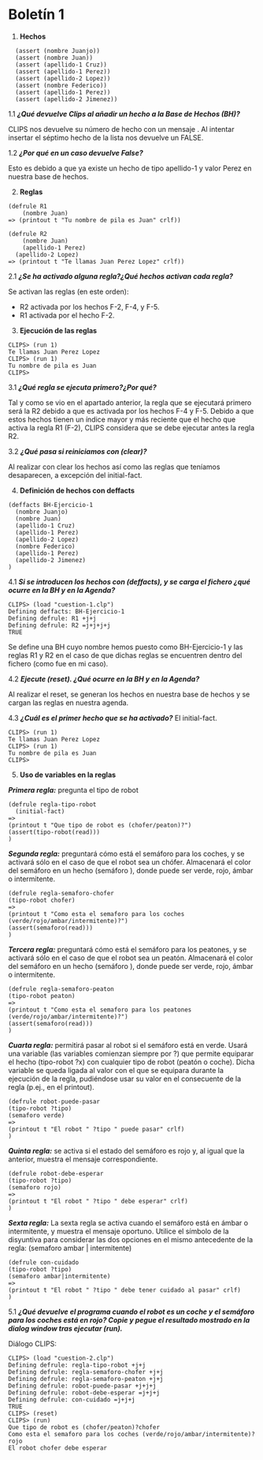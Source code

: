 # Boletín 1

1. __Hechos__
```
  (assert (nombre Juanjo))
  (assert (nombre Juan))
  (assert (apellido-1 Cruz))
  (assert (apellido-1 Perez))
  (assert (apellido-2 Lopez))
  (assert (nombre Federico))
  (assert (apellido-1 Perez))
  (assert (apellido-2 Jimenez))
```
 1.1 ___¿Qué devuelve Clips al añadir un hecho a la Base de Hechos (BH)?___

 CLIPS nos devuelve su número de hecho con un mensaje <Fact-N>. Al intentar insertar el séptimo hecho de la lista nos devuelve un FALSE.

 1.2 ___¿Por qué en un caso devuelve False?___

 Esto es debido a que ya existe un hecho de tipo apellido-1 y valor Perez en nuestra base de hechos.

2. __Reglas__

```
(defrule R1
	(nombre Juan)
=> (printout t "Tu nombre de pila es Juan" crlf))

(defrule R2
	(nombre Juan)
	(apellido-1 Perez)
  (apellido-2 Lopez)
=> (printout t "Te llamas Juan Perez Lopez" crlf))
```
 2.1 ___¿Se ha activado alguna regla?¿Qué hechos activan cada regla?___

 Se activan las reglas (en este orden):
 - R2 activada por los hechos F-2, F-4, y F-5.
 - R1 activada por el hecho F-2.

3. __Ejecución de las reglas__

```
CLIPS> (run 1)
Te llamas Juan Perez Lopez
CLIPS> (run 1)
Tu nombre de pila es Juan
CLIPS>
```
 3.1 ___¿Qué regla se ejecuta primero?¿Por qué?___

 Tal y como se vio en el apartado anterior, la regla que se ejecutará primero será la R2 debido a que es activada por los hechos F-4 y F-5. Debido a que estos hechos tienen un índice mayor y más reciente que el hecho que activa la regla R1 (F-2), CLIPS considera que se debe ejecutar antes la regla R2.

 3.2 ___¿Qué pasa si reiniciamos con (clear)?___

 Al realizar con clear los hechos así como las reglas que teníamos desaparecen, a excepción del initial-fact.

 4. __Definición de hechos con deffacts__

 ```
 (deffacts BH-Ejercicio-1
   (nombre Juanjo)
   (nombre Juan)
   (apellido-1 Cruz)
   (apellido-1 Perez)
   (apellido-2 Lopez)
   (nombre Federico)
   (apellido-1 Perez)
   (apellido-2 Jimenez)
 )
 ```
 4.1 ___Si se introducen los hechos con (deffacts), y se carga el fichero ¿qué ocurre en la BH y en la Agenda?___

```
CLIPS> (load "cuestion-1.clp")
Defining deffacts: BH-Ejercicio-1
Defining defrule: R1 +j+j
Defining defrule: R2 =j+j+j+j
TRUE
```
Se define una BH cuyo nombre hemos puesto como BH-Ejercicio-1 y las reglas R1 y R2 en el caso de que dichas reglas se encuentren dentro del fichero (como fue en mi caso).


 4.2 ___Ejecute (reset). ¿Qué ocurre en la BH y en la Agenda?___

 Al realizar el reset, se generan los hechos en nuestra base de hechos y se cargan las reglas en nuestra agenda.

 4.3 ___¿Cuál es el primer hecho que se ha activado?___
 El initial-fact.

```
CLIPS> (run 1)
Te llamas Juan Perez Lopez
CLIPS> (run 1)
Tu nombre de pila es Juan
CLIPS>
```

5. __Uso de variables en la reglas__

___Primera regla:___ pregunta el tipo de robot

```
(defrule regla-tipo-robot
  (initial-fact)
=>
(printout t "Que tipo de robot es (chofer/peaton)?")
(assert(tipo-robot(read)))
)
```
___Segunda regla:___ preguntará cómo está el semáforo para los coches, y se activará sólo en el caso de que el robot sea un chófer. Almacenará el color del semáforo en un hecho (semáforo <color>), donde <color> puede ser verde, rojo, ámbar o intermitente.

```
(defrule regla-semaforo-chofer
(tipo-robot chofer)
=>
(printout t "Como esta el semaforo para los coches (verde/rojo/ambar/intermitente)?")
(assert(semaforo(read)))
)
```

___Tercera regla:___ preguntará cómo está el semáforo para los peatones, y se activará sólo en el caso de que el robot sea un peatón. Almacenará el color del semáforo en un hecho (semáforo <color>), donde <color> puede ser verde, rojo, ámbar o intermitente.

```
(defrule regla-semaforo-peaton
(tipo-robot peaton)
=>
(printout t "Como esta el semaforo para los peatones (verde/rojo/ambar/intermitente)?")
(assert(semaforo(read)))
)
```

___Cuarta regla:___ permitirá pasar al robot si el semáforo está en verde. Usará una variable (las variables comienzan siempre por ?) que permite equiparar el hecho (tipo-robot ?x) con cualquier tipo de robot (peatón o coche). Dicha variable se queda ligada al valor con el que se equipara durante la ejecución de la regla, pudiéndose usar su valor en el consecuente de la regla (p.ej., en el printout).

```
(defrule robot-puede-pasar
(tipo-robot ?tipo)
(semaforo verde)
=>
(printout t "El robot " ?tipo " puede pasar" crlf)
)
```

___Quinta regla:___ se activa si el estado del semáforo es rojo y, al igual que la anterior, muestra el mensaje correspondiente.

```
(defrule robot-debe-esperar
(tipo-robot ?tipo)
(semaforo rojo)
=>
(printout t "El robot " ?tipo " debe esperar" crlf)
)
```

___Sexta regla:___ La sexta regla se activa cuando el semáforo está en ámbar o intermitente, y muestra el mensaje oportuno. Utilice el símbolo de la disyuntiva para considerar las dos opciones en el mismo antecedente de la regla: (semaforo ambar | intermitente)

```
(defrule con-cuidado
(tipo-robot ?tipo)
(semaforo ambar|intermitente)
=>
(printout t "El robot " ?tipo " debe tener cuidado al pasar" crlf)
)
```
 5.1 ___¿Qué devuelve el programa cuando el robot es un coche y el semáforo para los coches está en rojo? Copie y pegue el resultado mostrado en la dialog window tras ejecutar (run).___


Diálogo CLIPS:

```
CLIPS> (load "cuestion-2.clp")
Defining defrule: regla-tipo-robot +j+j
Defining defrule: regla-semaforo-chofer +j+j
Defining defrule: regla-semaforo-peaton +j+j
Defining defrule: robot-puede-pasar +j+j+j
Defining defrule: robot-debe-esperar =j+j+j
Defining defrule: con-cuidado =j+j+j
TRUE
CLIPS> (reset)
CLIPS> (run)
Que tipo de robot es (chofer/peaton)?chofer
Como esta el semaforo para los coches (verde/rojo/ambar/intermitente)? rojo
El robot chofer debe esperar
```
